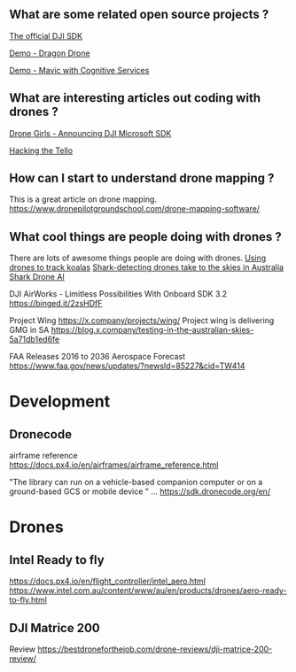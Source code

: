 ## What are some related open source projects ? 

[The official DJI SDK](https://github.com/dji-sdk/Mobile-UXSDK-Android)

[Demo - Dragon Drone](https://github.com/dwcares/DragonDrone) 

[Demo - Mavic with Cognitive Services](https://github.com/Li-Yanzhi/DJI-CognitiveService)

## What are interesting articles out coding with drones ? 

[Drone Girls - Announcing DJI Microsoft SDK](http://thedronegirl.com/2018/05/07/dji-microsoft-sdk/)

[Hacking the Tello](https://gobot.io/blog/2018/04/20/hello-tello-hacking-drones-with-go/)

## How can I start to understand drone mapping ?
This is a great article on drone mapping. https://www.dronepilotgroundschool.com/drone-mapping-software/

## What cool things are people doing with drones ? 
There are lots of awesome things people are doing with drones.
[Using drones to track koalas](https://www.brisbanetimes.com.au/environment/conservation/heat-seeking-drones-find-brisbane-s-hiding-koalas-20181003-p507km.html)
[Shark-detecting drones take to the skies in Australia](https://www.theverge.com/2017/8/28/16213416/drones-australia-shark-attack-ai-little-ripper)
[Shark Drone AI](https://pickle.nine.com.au/2018/07/13/16/06/shark-attack-drone-patrolling-australian-beaches)


DJI AirWorks - Limitless Possibilities With Onboard SDK 3.2
https://binged.it/2zsHDfF


Project Wing
https://x.company/projects/wing/
Project wing is delivering GMG in SA 
https://blog.x.company/testing-in-the-australian-skies-5a71db1ed6fe

FAA Releases 2016 to 2036 Aerospace Forecast
https://www.faa.gov/news/updates/?newsId=85227&cid=TW414

# Development

## Dronecode
airframe reference https://docs.px4.io/en/airframes/airframe_reference.html

"The library can run on a vehicle-based companion computer or on a ground-based GCS or mobile device " ... https://sdk.dronecode.org/en/


# Drones

## Intel Ready to fly 
https://docs.px4.io/en/flight_controller/intel_aero.html
https://www.intel.com.au/content/www/au/en/products/drones/aero-ready-to-fly.html


## DJI Matrice 200
Review https://bestdroneforthejob.com/drone-reviews/dji-matrice-200-review/


